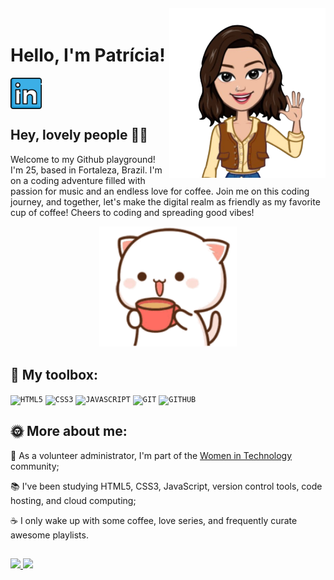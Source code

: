 <img align="right" width="250px" style="margin-top:-20px" src="./assets/Avatoon1.png">

<div dsplay="inline-block">
 <h1 align="left">Hello, I'm Patrícia!</h1>
  <a href="https://www.linkedin.com/in/cavalcantepatricia/" target="_blank" rel="noopener noreferrer">
    <img width="50px" src="./assets/linkedin.png" alt="linkedin" style="vertical-align:top;">
  </a>
</div>
<h2>Hey, lovely people 🌈✨</h2>
<p>Welcome to my Github playground! I'm 25, based in Fortaleza, Brazil. I'm on a coding adventure filled with passion for music and an endless love for coffee. Join me on this coding journey, and together, let's make the digital realm as friendly as my favorite cup of coffee! Cheers to coding and spreading good vibes! 
</p>
<p align="center">
  <img src="./assets/peach-goma-peach-and-goma.gif" width="220">
</p>

<h2> 🤖 My toolbox: </h2>

<code><img width="40px" src="https://cdn.jsdelivr.net/gh/devicons/devicon/icons/html5/html5-original-wordmark.svg" title = "HTML5"/></code>
<code><img width="40px" src="https://cdn.jsdelivr.net/gh/devicons/devicon/icons/css3/css3-original-wordmark.svg" title = "CSS3"/></code>
<code><img width="40px" src="https://cdn.jsdelivr.net/gh/devicons/devicon/icons/javascript/javascript-original.svg" title = "JAVASCRIPT"/></code>
<code><img width="40px" src="https://cdn.jsdelivr.net/gh/devicons/devicon/icons/git/git-original.svg" title = "GIT"/></code>
<code><img width="40px" src="https://cdn.jsdelivr.net/gh/devicons/devicon/icons/github/github-original.svg" title = "GITHUB"/></code>

<div></div>

<h2> 🌞 More about me:</h2>
<div>
  <p align="left">🤿 As a volunteer administrator, I'm part of the <a href="https://www.linkedin.com/company/mulheres-e-tecnologia/">Women in Technology</a> community;</p>
  <p align="left">📚 I've been studying HTML5, CSS3, JavaScript, version control tools, code hosting, and cloud computing;</p>
  <p align="left">☕ I only wake up with some coffee, love series, and frequently curate awesome playlists.</p>
</div>  

<h2></h2>
<div>
<a href="https://github.com/patriciacavalcantedc">
<img loading="lazy" height="180em" src="https://github-readme-stats.vercel.app/api/top-langs/?username=patriciacavalcantedc&layout=compact&langs_count=7&theme=dracula"/>
<img loading="lazy" height="180em" src="https://github-readme-stats.vercel.app/api?username=patriciacavalcantedc&show_icons=true&theme=dracula&include_all_commits=true&count_private=true"/>
</div>
